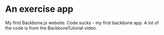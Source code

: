 # An exercise app

My first Backbone.js website. Code sucks - my first backbone app.
A lot of the code is from the BackboneTutorial video.
